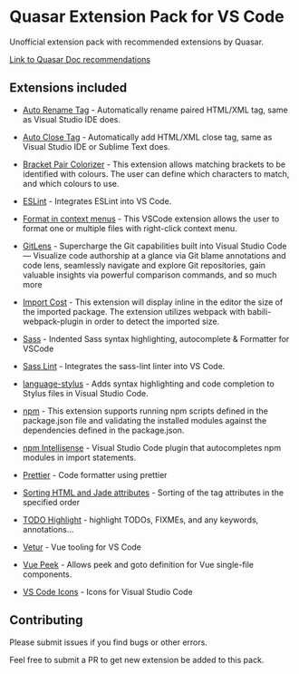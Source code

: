 # Quasar Extension Pack for VS Code

Unofficial extension pack with recommended extensions by Quasar.

[Link to Quasar Doc recommendations](https://quasar.dev/start/vs-code-configuration#Recommended-additional-VS-Code-extensions-and-settings-updates)

## Extensions included
- [Auto Rename Tag](https://marketplace.visualstudio.com/items?itemName=formulahendry.auto-rename-tag)
\- Automatically rename paired HTML/XML tag, same as Visual Studio IDE does.

- [Auto Close Tag](https://marketplace.visualstudio.com/items?itemName=formulahendry.auto-close-tag) 
\- Automatically add HTML/XML close tag, same as Visual Studio IDE or Sublime Text does.

- [Bracket Pair Colorizer](https://marketplace.visualstudio.com/items?itemName=CoenraadS.bracket-pair-colorizer)
\- This extension allows matching brackets to be identified with colours. The user can define which characters to match, and which colours to use.

- [ESLint](https://marketplace.visualstudio.com/items?itemName=dbaeumer.vscode-eslint)
\- Integrates ESLint into VS Code.

- [Format in context menus](https://marketplace.visualstudio.com/items?itemName=lacroixdavid1.vscode-format-context-menu)
\- This VSCode extension allows the user to format one or multiple files with right-click context menu.

- [GitLens](https://marketplace.visualstudio.com/items?itemName=eamodio.gitlens)
\- Supercharge the Git capabilities built into Visual Studio Code — Visualize code authorship at a glance via Git blame annotations and code lens, seamlessly navigate and explore Git repositories, gain valuable insights via powerful comparison commands, and so much more

- [Import Cost](https://marketplace.visualstudio.com/items?itemName=wix.vscode-import-cost)
\- This extension will display inline in the editor the size of the imported package. The extension utilizes webpack with babili-webpack-plugin in order to detect the imported size. 

- [Sass](https://marketplace.visualstudio.com/items?itemName=Syler.sass-indented)
\- Indented Sass syntax highlighting, autocomplete & Formatter for VSCode

- [Sass Lint](https://marketplace.visualstudio.com/items?itemName=glen-84.sass-lint)
\- Integrates the sass-lint linter into VS Code.

- [language-stylus](https://marketplace.visualstudio.com/items?itemName=sysoev.language-stylus)
\- Adds syntax highlighting and code completion to Stylus files in Visual Studio Code.

- [npm](https://marketplace.visualstudio.com/items?itemName=eg2.vscode-npm-script)
\- This extension supports running npm scripts defined in the package.json file and validating the installed modules against the dependencies defined in the package.json.

- [npm Intellisense](https://marketplace.visualstudio.com/items?itemName=christian-kohler.npm-intellisense)
\- Visual Studio Code plugin that autocompletes npm modules in import statements.

- [Prettier](https://marketplace.visualstudio.com/items?itemName=esbenp.prettier-vscode)
\- Code formatter using prettier

- [Sorting HTML and Jade attributes](https://marketplace.visualstudio.com/items?itemName=mrmlnc.vscode-attrs-sorter)
\- Sorting of the tag attributes in the specified order

- [TODO Highlight](https://marketplace.visualstudio.com/items?itemName=wayou.vscode-todo-highlight)
\- highlight TODOs, FIXMEs, and any keywords, annotations...

- [Vetur](https://marketplace.visualstudio.com/items?itemName=octref.vetur)
\- Vue tooling for VS Code

- [Vue Peek](https://marketplace.visualstudio.com/items?itemName=dariofuzinato.vue-peek)
\- Allows peek and goto definition for Vue single-file components.

- [VS Code Icons](https://marketplace.visualstudio.com/items?itemName=robertohuertasm.vscode-icons)
\- Icons for Visual Studio Code

## Contributing

Please submit issues if you find bugs or other errors.

Feel free to submit a PR to get new extension be added to this pack.